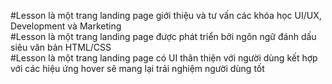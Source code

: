 #Lesson là một trang landing page giới thiệu và tư vấn các khóa học UI/UX, Development và Marketing                                
#Lesson là một trang landing page được phát triển bởi ngôn ngữ đánh dấu siêu văn bản HTML/CSS                                      
#Lesson là một trang landing page có UI thân thiện với người dùng kết hợp với các hiệu ứng hover sẽ mang lại trải nghiệm người dùng tốt
